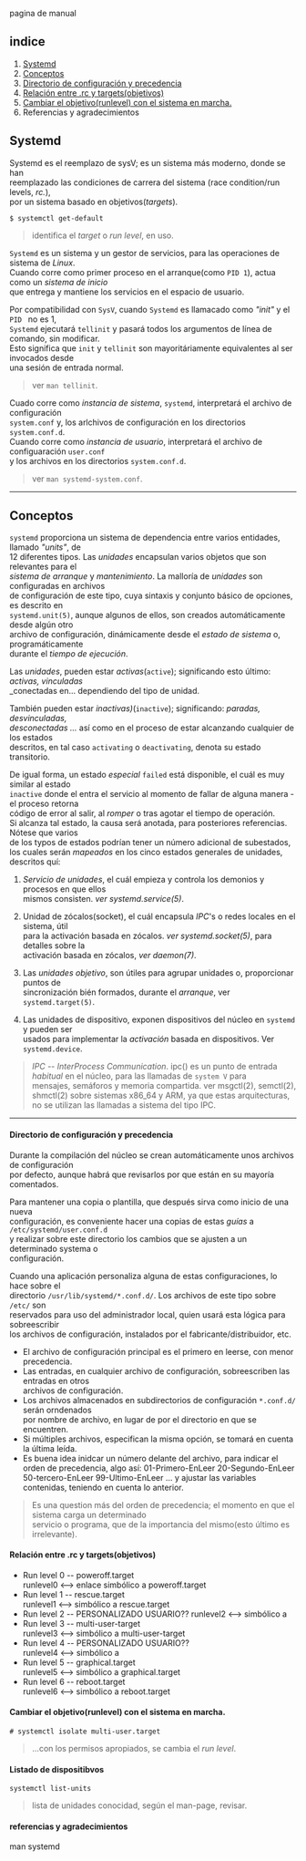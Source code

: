 pagina de manual

## indice

1. [Systemd](#i1)  
2. [Conceptos](#i2)    
3. [Directorio de configuración y precedencia](#i3)  
4. [Relación entre .rc y targets(objetivos)](#i4)  
5. [Cambiar el objetivo(runlevel) con el sistema en marcha.](#i5)  
99. Referencias y agradecimientos

## Systemd

Systemd es el reemplazo de sysV; es un sistema más moderno, donde se han  
reemplazado las condiciones de carrera del sistema (race condition/run levels, _rc._),  
por un sistema basado en objetivos(_targets_).  

	$ systemctl get-default  
	
> identifica el _target_ o _run level_, en uso.  


`Systemd` es un sistema y un gestor de servicios, para las operaciones de sistema  de _Linux_.  
Cuando corre como primer proceso en el arranque(como `PID 1`), actua como un _sistema de inicio_    
que entrega y mantiene los servicios en el espacio de usuario.  

Por compatibilidad con `SysV`, cuando `Systemd` es llamacado como _"init"_ y el `PID ` no es 1,  
`Systemd` ejecutará `tellinit` y pasará todos los argumentos de línea de comando, sin modificar.  
Esto significa que `init` y `tellinit` son mayoritáriamente equivalentes al ser invocados desde  
una sesión de entrada normal.  
> ver `man tellinit`.  

Cuado corre como _instancia de sistema_, `systemd`, interpretará el archivo de configuración  
`system.conf` y, los arlchivos de configuración en los directorios `system.conf.d`.  
Cuando corre como _instancia de usuario_, interpretará el archivo de configuaración `user.conf`  
y los archivos en los directorios `system.conf.d`.  
> ver `man systemd-system.conf`.  
---

## Conceptos

`systemd` proporciona un sistema de dependencia entre varios entidades, llamado _"units"_, de  
12 diferentes tipos. Las _unidades_ encapsulan varios objetos que son relevantes para el  
_sistema de arranque_ y _mantenimiento_. La malloría de _unidades_ son configuradas en archivos  
de configuración de este tipo, cuya sintaxis y conjunto básico de opciones, es descrito en  
`systemd.unit(5)`, aunque algunos de ellos, son creados automáticamente desde algún otro  
archivo de configuración, dinámicamente desde el _estado de sistema_ o, programáticamente  
durante el _tiempo de ejecución_.

Las _unidades_, pueden estar _activas_(`active`); significando esto último: _activas, vinculadas_  
_conectadas en... dependiendo del tipo de unidad.  

También pueden estar _inactivas)_(`inactive`); significando: _paradas, desvinculadas,_  
_desconectadas ..._ así como en el proceso de estar alcanzando cualquier de los estados  
descritos, en tal caso `activating` o `deactivating`, denota su estado transitorio.

De igual forma, un estado _especial_ `failed` está disponible, el cuál es muy similar al estado  
`inactive` donde el entra el servicio al momento de fallar de alguna manera -el proceso retorna  
código de error al salir, al _romper_ o tras agotar el tiempo de operación.  
Si alcanza tal estado, la causa será anotada, para posteriores referencias. Nótese que varios  
de los typos de estados podrían tener un número adicional de subestados, los cuales serán
_mapeados_ en los cinco estados generales de unidades, descritos quí:

1. _Servicio de unidades_, el cuál empieza y controla los demonios y procesos en que ellos  
mismos consisten. _ver systemd.service(5)_.

2. Unidad de zócalos(socket), el cuál encapsula _IPC_'s o redes locales en el sistema, útil  
para la activación basada en zócalos. _ver systemd.socket(5)_, para detalles sobre la  
activación basada en zócalos, _ver daemon(7)_.  

3. Las _unidades objetivo_, son útiles para agrupar unidades o, proporcionar puntos de  
sincronización bién formados, durante el _arranque_, ver `systemd.target(5)`.

4. Las unidades de dispositivo, exponen dispositivos del núcleo en `systemd` y pueden ser  
usados para implementar la _activación_ basada en dispositivos. Ver `systemd.device`.

> _IPC -- InterProcess Communication_.
> ipc() es un punto de entrada _habitual_ en el núcleo, para las llamadas de `system V` para  
> mensajes, semáforos y memoria compartida.
> ver msgctl(2), semctl(2), shmctl(2) sobre sistemas x86_64 y ARM, ya que estas arquitecturas,  
> no se utilizan las llamadas a sistema del tipo IPC.


---


#### Directorio de configuración y precedencia 
Durante la compilación del núcleo se crean automáticamente unos archivos de configuración  
por defecto, aunque habrá que revisarlos por que están en su mayoría comentados.  

Para mantener una copia o plantilla, que después sirva como inicio de una nueva  
configuración, es conveniente hacer una copias de estas _guías_ a `/etc/systemd/user.conf.d`  
y realizar sobre este directorio los cambios que se ajusten a un determinado systema o  
configuración.  

Cuando una aplicación personaliza alguna de estas configuraciones, lo hace sobre el  
directorio `/usr/lib/systemd/*.conf.d/`. Los archivos de este tipo sobre `/etc/` son  
reservados para uso del administrador local, quien usará esta lógica para sobreescribir  
los archivos de configuración, instalados por el fabricante/distribuidor, etc.  

- El archivo de configuración principal es el primero en leerse, con menor precedencia.  
- Las entradas, en cualquier archivo de configuración, sobreescriben las entradas en otros  
	archivos de configuración.  
- Los archivos almacenados en subdirectorios de configuración `*.conf.d/` serán orndenados  
	por nombre de archivo, en lugar de por el directorio en que se encuentren.
- Si múltiples archivos, especifican la misma opción, se tomará en cuenta la última leída.
- Es buena idea inidcar un número delante del archivo, para indicar el orden de precedencia,
	algo así:
		01-Primero-EnLeer
		20-Segundo-EnLeer
		50-tercero-EnLeer
		99-Ultimo-EnLeer
	... y ajustar las variables contenidas, teniendo en cuenta lo anterior.
>	Es una question más del orden de precedencia; el momento en que el sistema carga un determinado  
> servicio o programa, que de la importancia del mismo(esto último es irrelevante).
		

#### Relación entre .rc y targets(objetivos)

- Run level 0 -- poweroff.target  
	runlevel0 <--> enlace simbólico a poweroff.target  
- Run level 1 -- rescue.target  
	runlevel1 <--> simbólico a rescue.target  
- Run level 2 -- PERSONALIZADO USUARIO?? 
  runlevel2	<--> simbólico a  
- Run level 3 -- multi-user-target  
	runlevel3	<--> simbólico a multi-user-target  
- Run level 4 -- PERSONALIZADO USUARIO??  
	runlevel4 <--> simbólico a  
- Run level 5 -- graphical.target  
	runlevel5 <--> simbólico a graphical.target  
- Run level 6 -- reboot.target  
	runlevel6 <--> simbólico a reboot.target  
	
#### Cambiar el objetivo(runlevel) con el sistema en marcha.

	# systemctl isolate multi-user.target  
> ...con los permisos apropiados, se cambia el _run level_.  


#### Listado de dispositibvos

	systemctl list-units
	
> lista de unidades conocidad, según el man-page, revisar.

#### referencias y agradecimientos

man systemd
